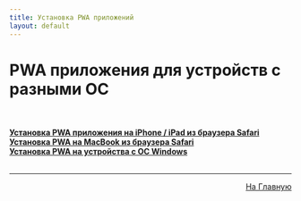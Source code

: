 ```yaml
---
title: Установка PWA приложений
layout: default
---
```

# PWA приложения для устройств с разными ОС<br><br>

<a href="subp/pwa_ios">**Установка PWA приложения на iPhone / iPad из браузера Safari**</a>  
<a href="subp/pwa_mac">**Установка PWA на MacBook из браузера Safari**</a>  
<a href="subp/pwa_win">**Установка PWA на устройства с ОС Windows**</a>  <br><br>

---
<p  align="right"><a href="https://lazykpub.github.io/Lazykpub">На Главную</a></p>


